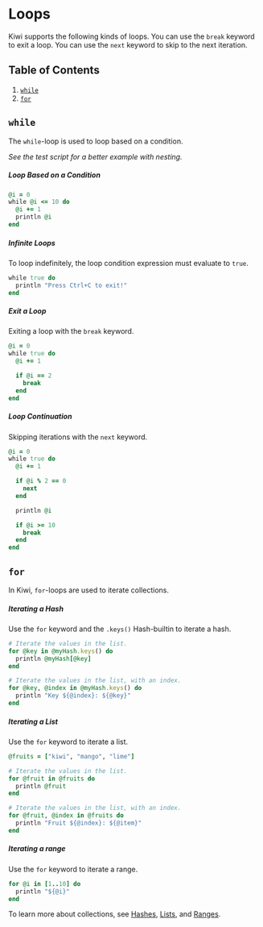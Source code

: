 # Loops

Kiwi supports the following kinds of loops. You can use the `break` keyword to exit a loop. You can use the `next` keyword to skip to the next iteration.

## Table of Contents
1. [`while`](#while)
2. [`for`](#for)

## `while`

The `while`-loop is used to loop based on a condition.

*See the test script for a better example with nesting.*

##### Loop Based on a Condition

```ruby
@i = 0
while @i <= 10 do
  @i += 1
  println @i
end
```

##### Infinite Loops

To loop indefinitely, the loop condition expression must evaluate to `true`.

```ruby
while true do
  println "Press Ctrl+C to exit!"
end
```

##### Exit a Loop

Exiting a loop with the `break` keyword.

```ruby
@i = 0
while true do
  @i += 1

  if @i == 2
    break
  end
end
```

##### Loop Continuation
Skipping iterations with the `next` keyword.
```ruby
@i = 0
while true do
  @i += 1

  if @i % 2 == 0
    next
  end

  println @i

  if @i >= 10
    break
  end
end
```

## `for`

In Kiwi, `for`-loops are used to iterate collections.

##### Iterating a Hash

Use the `for` keyword and the `.keys()` Hash-builtin to iterate a hash.

```ruby
# Iterate the values in the list.
for @key in @myHash.keys() do
  println @myHash[@key]
end

# Iterate the values in the list, with an index.
for @key, @index in @myHash.keys() do
  println "Key ${@index}: ${@key}"
end
```

##### Iterating a List

Use the `for` keyword to iterate a list.

```ruby
@fruits = ["kiwi", "mango", "lime"]

# Iterate the values in the list.
for @fruit in @fruits do
  println @fruit
end

# Iterate the values in the list, with an index.
for @fruit, @index in @fruits do
  println "Fruit ${@index}: ${@item}"
end
```

##### Iterating a range

Use the `for` keyword to iterate a range.

```ruby
for @i in [1..10] do
  println "${@i}"
end
```

To learn more about collections, see [Hashes](hashes.md), [Lists](lists.md), and [Ranges](ranges.md).